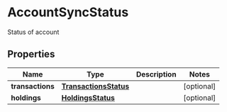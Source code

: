 

# AccountSyncStatus

Status of account

## Properties

| Name | Type | Description | Notes |
|------------ | ------------- | ------------- | -------------|
|**transactions** | [**TransactionsStatus**](TransactionsStatus.md) |  |  [optional] |
|**holdings** | [**HoldingsStatus**](HoldingsStatus.md) |  |  [optional] |



